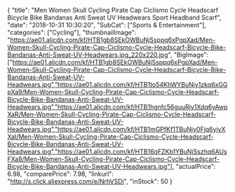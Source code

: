 {
	"title": "Men Women Skull Cycling Pirate Cap Ciclismo Cycle Headscarf Bicycle Bike Bandanas Anti Sweat UV Headwears Sport Headband Scarf",
	"date": "2018-10-31 10:30:20",
	"SubCat": ["Sports & Entertainment"],
	"categories": ["Cycling"],
	"thumbnailImage": "https://ae01.alicdn.com/kf/HTB1gb8SEkOWBuNjSsppq6xPgpXad/Men-Women-Skull-Cycling-Pirate-Cap-Ciclismo-Cycle-Headscarf-Bicycle-Bike-Bandanas-Anti-Sweat-UV-Headwears.jpg_220x220.jpg",
	"BigImage": ["https://ae01.alicdn.com/kf/HTB1gb8SEkOWBuNjSsppq6xPgpXad/Men-Women-Skull-Cycling-Pirate-Cap-Ciclismo-Cycle-Headscarf-Bicycle-Bike-Bandanas-Anti-Sweat-UV-Headwears.jpg","https://ae01.alicdn.com/kf/HTB1to54KhWYBuNjy1zkq6xGGpXa9/Men-Women-Skull-Cycling-Pirate-Cap-Ciclismo-Cycle-Headscarf-Bicycle-Bike-Bandanas-Anti-Sweat-UV-Headwears.jpg","https://ae01.alicdn.com/kf/HTB1hgnfc56guuRjy1Xdq6yAwpXaR/Men-Women-Skull-Cycling-Pirate-Cap-Ciclismo-Cycle-Headscarf-Bicycle-Bike-Bandanas-Anti-Sweat-UV-Headwears.jpg","https://ae01.alicdn.com/kf/HTB1mGPfKf1TBuNjy0Fjq6yjyXXaI/Men-Women-Skull-Cycling-Pirate-Cap-Ciclismo-Cycle-Headscarf-Bicycle-Bike-Bandanas-Anti-Sweat-UV-Headwears.jpg","https://ae01.alicdn.com/kf/HTB16qFZKb1YBuNjSszhq6AUsFXa8/Men-Women-Skull-Cycling-Pirate-Cap-Ciclismo-Cycle-Headscarf-Bicycle-Bike-Bandanas-Anti-Sweat-UV-Headwears.jpg"],
	"actualPrice": 6.98,
	"comparePrice": 7.98,
	"linkurl": "http://s.click.aliexpress.com/e/NrhVSDi",
	"inStock": 50
}
